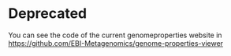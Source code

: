 # Deprecated
You can see the code of the current genomeproperties website in https://github.com/EBI-Metagenomics/genome-properties-viewer
